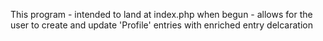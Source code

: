 This program - intended to land at index.php when begun - allows for the user to create and update 'Profile' entries with enriched entry delcaration
